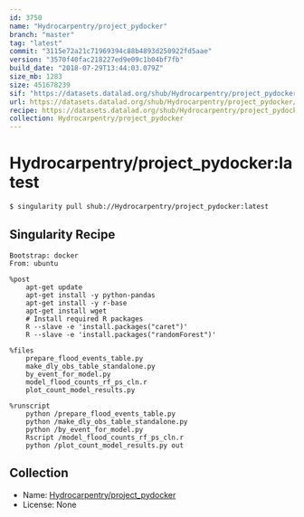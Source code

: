 ```yaml
---
id: 3750
name: "Hydrocarpentry/project_pydocker"
branch: "master"
tag: "latest"
commit: "3115e72a21c71969394c88b4893d250922fd5aae"
version: "3570f40fac218227ed9e09c1b04bf7fb"
build_date: "2018-07-29T13:44:03.079Z"
size_mb: 1283
size: 451678239
sif: "https://datasets.datalad.org/shub/Hydrocarpentry/project_pydocker/latest/2018-07-29-3115e72a-3570f40f/3570f40fac218227ed9e09c1b04bf7fb.simg"
url: https://datasets.datalad.org/shub/Hydrocarpentry/project_pydocker/latest/2018-07-29-3115e72a-3570f40f/
recipe: https://datasets.datalad.org/shub/Hydrocarpentry/project_pydocker/latest/2018-07-29-3115e72a-3570f40f/Singularity
collection: Hydrocarpentry/project_pydocker
---
```


# Hydrocarpentry/project_pydocker:latest

```bash
$ singularity pull shub://Hydrocarpentry/project_pydocker:latest
```

## Singularity Recipe

```singularity
Bootstrap: docker
From: ubuntu

%post 
    apt-get update
    apt-get install -y python-pandas
    apt-get install -y r-base
    apt-get install wget   
    # Install required R packages
    R --slave -e 'install.packages("caret")'
    R --slave -e 'install.packages("randomForest")'

%files
    prepare_flood_events_table.py
    make_dly_obs_table_standalone.py
    by_event_for_model.py
    model_flood_counts_rf_ps_cln.r
    plot_count_model_results.py

%runscript
    python /prepare_flood_events_table.py 
    python /make_dly_obs_table_standalone.py
    python /by_event_for_model.py
    Rscript /model_flood_counts_rf_ps_cln.r
    python /plot_count_model_results.py out
```

## Collection

 - Name: [Hydrocarpentry/project_pydocker](https://github.com/Hydrocarpentry/project_pydocker)
 - License: None

